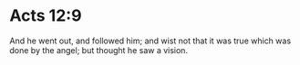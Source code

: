 # Acts 12:9

And he went out, and followed him; and wist not that it was true which was done by the angel; but thought he saw a vision.